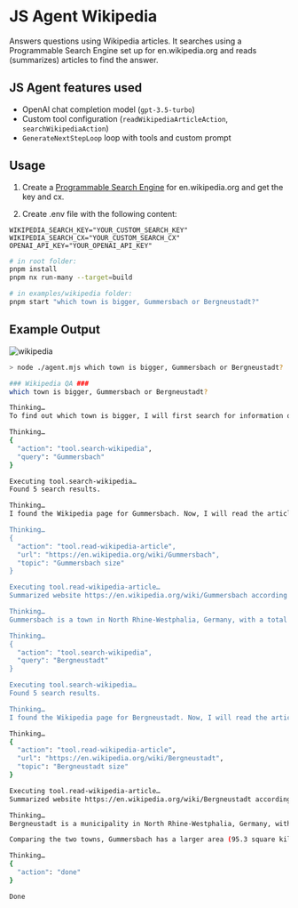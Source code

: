 # JS Agent Wikipedia

Answers questions using Wikipedia articles. It searches using a Programmable Search Engine set up for en.wikipedia.org and reads (summarizes) articles to find the answer.

## JS Agent features used

- OpenAI chat completion model (`gpt-3.5-turbo`)
- Custom tool configuration (`readWikipediaArticleAction`, `searchWikipediaAction`)
- `GenerateNextStepLoop` loop with tools and custom prompt

## Usage

1. Create a [Programmable Search Engine](https://programmablesearchengine.google.com/about/) for en.wikipedia.org and get the key and cx.

2. Create .env file with the following content:

```
WIKIPEDIA_SEARCH_KEY="YOUR_CUSTOM_SEARCH_KEY"
WIKIPEDIA_SEARCH_CX="YOUR_CUSTOM_SEARCH_CX"
OPENAI_API_KEY="YOUR_OPENAI_API_KEY"
```

```sh
# in root folder:
pnpm install
pnpm nx run-many --target=build

# in examples/wikipedia folder:
pnpm start "which town is bigger, Gummersbach or Bergneustadt?"
```

## Example Output

![wikipedia](https://github.com/lgrammel/js-agent/raw/main/examples/wikipedia/screenshot/wikipedia-001.png)

```sh
> node ./agent.mjs which town is bigger, Gummersbach or Bergneustadt?

### Wikipedia QA ###
which town is bigger, Gummersbach or Bergneustadt?

Thinking…
To find out which town is bigger, I will first search for information on Gummersbach and Bergneustadt on Wikipedia.

Thinking…
{
  "action": "tool.search-wikipedia",
  "query": "Gummersbach"
}

Executing tool.search-wikipedia…
Found 5 search results.

Thinking…
I found the Wikipedia page for Gummersbach. Now, I will read the article to gather information about the town's size.

Thinking…
{
  "action": "tool.read-wikipedia-article",
  "url": "https://en.wikipedia.org/wiki/Gummersbach",
  "topic": "Gummersbach size"
}

Executing tool.read-wikipedia-article…
Summarized website https://en.wikipedia.org/wiki/Gummersbach according to topic Gummersbach size.

Thinking…
Gummersbach is a town in North Rhine-Westphalia, Germany, with a total area of 95.3 square kilometers (36.8 square miles) and a population of 51,126 as of December 31, 2021. Now, I will search for information on Bergneustadt.

Thinking…
{
  "action": "tool.search-wikipedia",
  "query": "Bergneustadt"
}

Executing tool.search-wikipedia…
Found 5 search results.

Thinking…
I found the Wikipedia page for Bergneustadt. Now, I will read the article to gather information about the town's size.

Thinking…
{
  "action": "tool.read-wikipedia-article",
  "url": "https://en.wikipedia.org/wiki/Bergneustadt",
  "topic": "Bergneustadt size"
}

Executing tool.read-wikipedia-article…
Summarized website https://en.wikipedia.org/wiki/Bergneustadt according to topic Bergneustadt size.

Thinking…
Bergneustadt is a municipality in North Rhine-Westphalia, Germany, with a total area of 37.86 km2 (14.62 sq mi) and a population of 18,416 as of December 31, 2021.

Comparing the two towns, Gummersbach has a larger area (95.3 square kilometers) and a higher population (51,126) than Bergneustadt (37.86 square kilometers and 18,416 population). Therefore, Gummersbach is the bigger town.

Thinking…
{
  "action": "done"
}

Done
```
